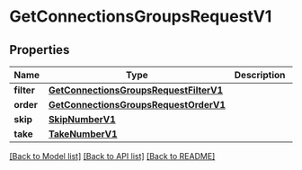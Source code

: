 # GetConnectionsGroupsRequestV1

## Properties
Name | Type | Description | Notes
------------ | ------------- | ------------- | -------------
**filter** | [**GetConnectionsGroupsRequestFilterV1**](GetConnectionsGroupsRequestFilterV1.md) |  | [optional] 
**order** | [**GetConnectionsGroupsRequestOrderV1**](GetConnectionsGroupsRequestOrderV1.md) |  | [optional] 
**skip** | [**SkipNumberV1**](SkipNumberV1.md) |  | [optional] 
**take** | [**TakeNumberV1**](TakeNumberV1.md) |  | [optional] 

[[Back to Model list]](../README.md#documentation-for-models) [[Back to API list]](../README.md#documentation-for-api-endpoints) [[Back to README]](../README.md)

